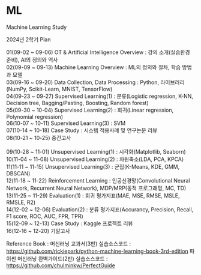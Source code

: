 # ML
Machine Learning Study

2024년 2학기 Plan<br>

01(09-02 ~ 09-06) OT & Artificial Intelligence Overview : 강의 소개(실습환경 준비), AI의 정의와 역사<br>
02(09-09 ~ 09-13) Machine Learning Overview : ML의 정의와 절차, 학습 방법과 모델<br>
03(09-16 ~ 09-20) Data Collection, Data Processing : Python, 라이브러리(NumPy, Scikit-Learn, MNIST, TensorFlow)<br>
04(09-23 ~ 09-27) Supervised Learning(1) : 분류(Logistic regression, K-NN, Decision tree, Bagging/Pasting, Boosting, Random forest)<br>
05(09-30 ~ 10-04) Supervised Learning(2) : 회귀(Linear regression, Polynomial regression)<br>
06(10-07 ~ 10-11) Supervised Learning(3) : SVM<br>
07(10-14 ~ 10-18) Case Study : 시스템 적용사례 및 연구논문 리뷰<br>
08(10-21 ~ 10-25) 중간고사<br>	
09(10-28 ~ 11-01) Unsupervised Learning(1) : 시각화(Matplotlib, Seaborn)<br>
10(11-04 ~ 11-08) Unsupervised Learning(2) : 차원축소(LDA, PCA, KPCA)<br>
11(11-11 ~ 11-15) Unsupervised Learning(3) : 군집(K-Means, KDE, GMM, DBSCAN)<br>
12(11-18 ~ 11-22) Reinforcement Learning : 인공신경망(Convolutional Neural Network, Recurrent Neural Network), MDP/MRP(동적 프로그래밍, MC, TD)<br>
13(11-25 ~ 11-29) Evaluation(1) : 회귀 평가지표(MAE, MSE, RMSE, MSLE, RMSLE, R2)<br>
14(12-02 ~ 12-06) Evaluation(2) : 분류 평가지표(Accurancy, Precision, Recall, F1 score, ROC, AUC, FPR, TPR)<br>
15(12-09 ~ 12-13) Case Study : Kaggle 프로젝트 리뷰<br>
16(12-16 ~ 12-20) 기말고사<br>

Reference Book : 
머신러닝 교과서(3판) 실습소스코드 : https://github.com/rickiepark/python-machine-learning-book-3rd-edition
파이썬 머신러닝 완벽가이드(2판) 실습소스코드 : https://github.com/chulminkw/PerfectGuide
